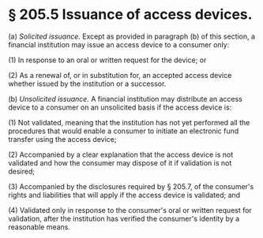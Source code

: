 # § 205.5   Issuance of access devices.

(a) *Solicited issuance.* Except as provided in paragraph (b) of this section, a financial institution may issue an access device to a consumer only: 


(1) In response to an oral or written request for the device; or 


(2) As a renewal of, or in substitution for, an accepted access device whether issued by the institution or a successor. 


(b) *Unsolicited issuance.* A financial institution may distribute an access device to a consumer on an unsolicited basis if the access device is: 


(1) Not validated, meaning that the institution has not yet performed all the procedures that would enable a consumer to initiate an electronic fund transfer using the access device; 


(2) Accompanied by a clear explanation that the access device is not validated and how the consumer may dispose of it if validation is not desired; 


(3) Accompanied by the disclosures required by § 205.7, of the consumer's rights and liabilities that will apply if the access device is validated; and 


(4) Validated only in response to the consumer's oral or written request for validation, after the institution has verified the consumer's identity by a reasonable means. 





